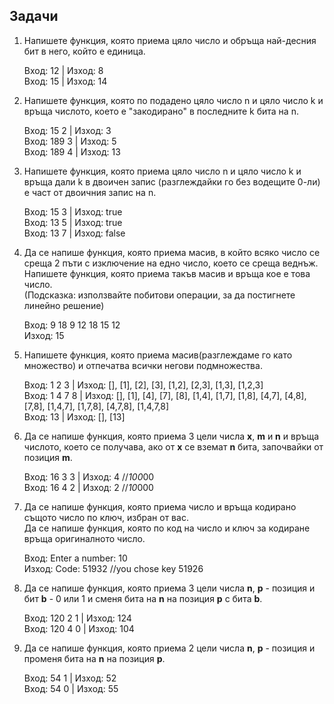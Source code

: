 ## Задачи

1. Напишете функция, която приема цяло число и обръща най-десния бит в него, който е единица. <br />

   Вход: 12  | Изход: 8 <br />
   Вход: 15  | Изход: 14 <br />

2. Напишете функция, която по подадено цяло число n и цяло число k и връща числото, което е "закодирано" в последните k бита на n. <br />

   Вход: 15 2  | Изход: 3 <br />
   Вход: 189 3 | Изход: 5 <br />
   Вход: 189 4 | Изход: 13 <br />

3. Напишете функция, която приема цяло число n и цяло число k и връща дали k в двоичен запис (разглеждайки го без водещите 0-ли) е част от двоичния запис на n. <br />
   
   Вход: 15 3  | Изход: true <br />
   Вход: 13 5  | Изход: true <br />
   Вход: 13 7  | Изход: false <br />
 
4. Да се напише функция, която приема масив, в който всяко число се среща 2 пъти с изключение на едно число, което се среща веднъж. <br />
   Напишете функция, която приема такъв масив и връща кое е това число. <br />
   (Подсказка: използвайте побитови операции, за да постигнете линейно решение) <br />

   Вход: 9 18 9 12 18 15 12 <br />
   Изход: 15 <br />
   
5. Напишете функция, която приема масив(разглеждаме го като множество) и отпечатва всички негови подмножества. <br />

   Вход: 1 2 3   | Изход: [], [1], [2], [3], [1,2], [2,3], [1,3], [1,2,3] <br />
   Вход: 1 4 7 8 | Изход: [], [1], [4], [7], [8], [1,4], [1,7], [1,8], [4,7], [4,8], [7,8], [1,4,7], [1,7,8], [4,7,8], [1,4,7,8] <br />
   Вход: 13      | Изход: [], [13] <br />

6. Да се напише функция, която приема 3 цели числа **x**, **m** и **n** и връща числото, което се получава, ако от **x** се вземат **n** бита, започвайки от позиция **m**.<br />

   Вход: 16 3 3  | Изход:  4 //*100*00 <br />
   Вход: 16 4 2  | Изход:  2 //*10*000 <br />

7. Да се напише функция, която приема число и връща кодирано същото число по ключ, избран от вас. <br />
   Да се напише функция, която по код на число и ключ за кодиране връща оригиналното число. <br />
  
      Вход: Enter a number: 10 <br />
      Изход: Code: 51932 //you chose key 51926 <br />
   
8. Да се напише функция, която приема 3 цели числа **n**, **p** - позиция и бит **b** - 0 или 1 и сменя бита на **n** на позиция **p** с бита **b**.<br />

      Вход: 120 2 1  | Изход:  124 <br />
      Вход: 120 4 0  | Изход:  104 <br />

9. Да се напише функция, която приема 2 цели числа **n**, **p** - позиция и променя бита на **n** на позиция **p**.<br />

      Вход: 54 1 | Изход:  52 <br />
      Вход: 54 0 | Изход:  55 <br />

